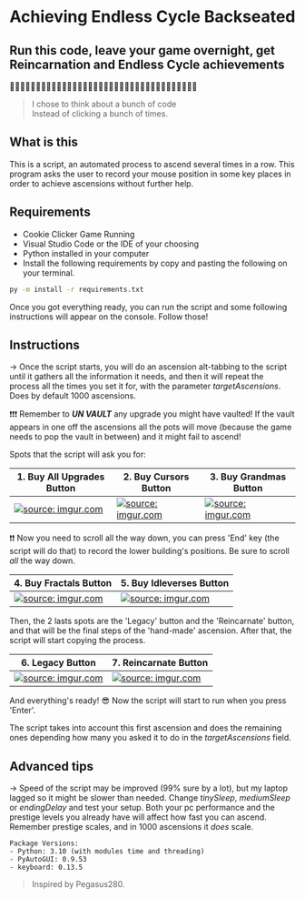 # Achieving Endless Cycle Backseated

## Run this code, leave your game overnight, get Reincarnation and Endless Cycle achievements

:cookie::cookie::cookie::cookie::cookie::cookie::cookie::cookie::cookie::cookie::cookie::cookie::cookie::cookie::cookie::cookie::cookie::cookie::cookie::cookie::cookie::cookie::cookie::cookie::cookie::cookie::cookie::cookie::cookie::cookie::cookie::cookie::cookie::cookie::cookie::cookie:

> I chose to think about a bunch of code  
> Instead of clicking a bunch of times.  

## What is this

This is a script, an automated process to ascend several times in a row. This program asks the user to record your mouse position in some key places in order to achieve ascensions without further help.

## Requirements

- Cookie Clicker Game Running
- Visual Studio Code or the IDE of your choosing
- Python installed in your computer
- Install the following requirements by copy and pasting the following on your terminal.

````bash
py -m install -r requirements.txt
````

Once you got everything ready, you can run the script and some following instructions will appear on the console. Follow those!

## Instructions

\-> Once the script starts, you will do an ascension alt-tabbing to the script until it gathers all the information it needs, and then it will repeat the process all the times you set it for, with the parameter _targetAscensions_. Does by default 1000 ascensions.

:exclamation::exclamation::exclamation: Remember to _**UN VAULT**_ any upgrade you might have vaulted! If the vault appears in one off the ascensions all the pots will move (because the game needs to pop the vault in between) and it might fail to ascend!

Spots that the script will ask you for:
<!-- markdownlint-disable MD033-->
| 1. Buy All Upgrades Button | 2. Buy Cursors Button  | 3. Buy Grandmas Button
| ------------- | ------------- | ------------- |
| <a href="https://imgur.com/qzpUl6i"><img src="https://i.imgur.com/qzpUl6i.jpg" title="source: imgur.com" /></a> | <a href="https://imgur.com/xGTRaww"><img src="https://i.imgur.com/xGTRaww.jpg?1" title="source: imgur.com" /></a> | <a href="https://imgur.com/2LwE58Q"><img src="https://i.imgur.com/2LwE58Q.jpg?1" title="source: imgur.com" /></a> |
<!-- markdownlint-enable MD033-->
:exclamation::exclamation: Now you need to scroll all the way down, you can press 'End' key (the script will do that) to record the lower building's positions. Be sure to scroll _all_ the way down.
<!-- markdownlint-disable MD033 -->
| 4. Buy Fractals Button | 5. Buy Idleverses Button  |
| ------------- | ------------- |
|<a href="https://imgur.com/bDozsdm"><img src="https://i.imgur.com/bDozsdm.jpg" title="source: imgur.com" /></a>  | <a href="https://imgur.com/pQ4Relh"><img src="https://i.imgur.com/pQ4Relh.jpg" title="source: imgur.com" /></a> |
<!-- markdownlint-enable MD033-->
Then, the 2 lasts spots are the 'Legacy' button and the 'Reincarnate' button, and that will be the final steps of the 'hand-made' ascension. After that, the script will start copying the process.
<!-- markdownlint-disable MD033 -->
| 6. Legacy Button | 7. Reincarnate Button  |
| ------------- | ------------- |
|<a href="https://imgur.com/HalsZm0"><img src="https://i.imgur.com/HalsZm0.jpg" title="source: imgur.com" /></a>  | <a href="https://imgur.com/kWjBlW3"><img src="https://imgur.com/kWjBlW3.jpg" title="source: imgur.com" /></a> |
<!-- markdownlint-enable MD033-->
And everything's ready! :sunglasses: Now the script will start to run when you press 'Enter'.

The script takes into account this first ascension and does the remaining ones depending how many you asked it to do in the _targetAscensions_ field.

## Advanced tips

\-> Speed of the script may be improved (99% sure by a lot), but my laptop lagged so it might be slower than needed. Change _tinySleep_, _mediumSleep_ or _endingDelay_ and test your setup. Both your pc performance and the prestige levels you already have will affect how fast you can ascend. Remember prestige scales, and in 1000 ascensions it _does_ scale.

````text
Package Versions:
- Python: 3.10 (with modules time and threading)
- PyAutoGUI: 0.9.53
- keyboard: 0.13.5
````

> Inspired by Pegasus280.
